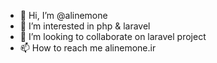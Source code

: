 - 👋 Hi, I’m @alinemone
- 👀 I’m interested in php & laravel
- 💞️ I’m looking to collaborate on laravel project
- 📫 How to reach me alinemone.ir

<!---
alinemone/alinemone is a ✨ special ✨ repository because its `README.md` (this file) appears on your GitHub profile.
You can click the Preview link to take a look at your changes.
--->
